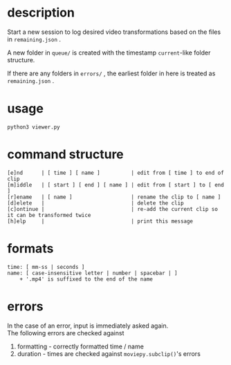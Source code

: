 # description
Start a new session to log desired video transformations based on the files in `remaining.json` .  

A new folder in `queue/` is created with the timestamp `current`-like folder structure.  

If there are any folders in `errors/` , the earliest folder in here is treated as `remaining.json` .  

# usage
```
python3 viewer.py 
```

# command structure
```
[e]nd      | [ time ] [ name ]          | edit from [ time ] to end of clip
[m]iddle   | [ start ] [ end ] [ name ] | edit from [ start ] to [ end ]
[r]ename   | [ name ]                   | rename the clip to [ name ]
[d]elete   |                            | delete the clip
[c]ontinue |                            | re-add the current clip so it can be transformed twice
[h]elp     |                            | print this message
```

# formats
```
time: [ mm-ss | seconds ]
name: [ case-insensitive letter | number | spacebar | ]
    + '.mp4' is suffixed to the end of the name
```

# errors
In the case of an error, input is immediately asked again.  
The following errors are checked against
1. formatting - correctly formatted time / name
2. duration   - times are checked against `moviepy.subclip()`'s errors
